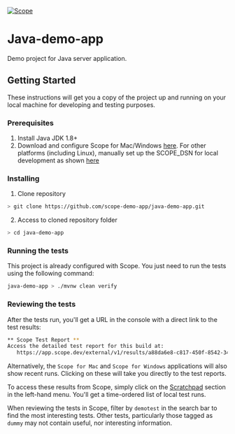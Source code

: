 [![Scope](https://app.scope.dev/api/badge/25b7823d-1828-4cc8-8d76-39db42e27ba7/default)](https://app.scope.dev/external/v1/inspect/f0a213f0-b550-4bb0-a651-c1d5b9eff041/25b7823d-1828-4cc8-8d76-39db42e27ba7/default)

# Java-demo-app

Demo project for Java server application.

## Getting Started

These instructions will get you a copy of the project up and running on your local machine for developing and testing purposes.

### Prerequisites

1. Install Java JDK 1.8+
2. Download and configure Scope for Mac/Windows [here](https://app.scope.dev/local-dev/instructions). For other platforms (including Linux), manually set up the SCOPE_DSN for local development as shown [here](https://app.scope.dev/local-dev/manual-setup)

### Installing

1. Clone repository
```bash
> git clone https://github.com/scope-demo-app/java-demo-app.git
```

2. Access to cloned repository folder
```bash
> cd java-demo-app
```

### Running the tests

This project is already configured with Scope. You just need to run the tests using the following command:

```bash
java-demo-app > ./mvnw clean verify
```

### Reviewing the tests

After the tests run, you'll get a URL in the console with a direct link to the test results:

```bash
** Scope Test Report **
Access the detailed test report for this build at:
   https://app.scope.dev/external/v1/results/a88da6e8-c817-450f-8542-340aa3143d0a
```

Alternatively, the `Scope for Mac` and `Scope for Windows` applications will also show recent runs. Clicking on these will take you directly to the test reports.

To access these results from Scope, simply click on the [Scratchpad](https://app.scope.dev/local-dev/) section in the left-hand menu. You'll get a time-ordered list of local test runs.

When reviewing the tests in Scope, filter by `demotest` in the search bar to find the most interesting tests. Other tests, particularly those tagged as `dummy` may not contain useful, nor interesting information.


